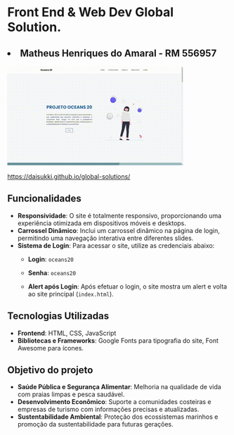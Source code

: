 ﻿# Front End & Web Dev Global Solution. 
## **<li>Matheus Henriques do Amaral - RM 556957</li>**


 <img src="/assets/img/video.gif">

 https://daisukki.github.io/global-solutions/

## Funcionalidades

- **Responsividade**: O site é totalmente responsivo, proporcionando uma experiência otimizada em dispositivos móveis e desktops.
- **Carrossel Dinâmico**: Inclui um carrossel dinâmico na página de login, permitindo uma navegação interativa entre diferentes slides.
- **Sistema de Login**: Para acessar o site, utilize as credenciais abaixo:
  - **Login**: `oceans20`
  - **Senha**: `oceans20`
    
  - **Alert após Login**: Após efetuar o login, o site mostra um alert e volta ao site principal (`index.html`).

## Tecnologias Utilizadas

- **Frontend**: HTML, CSS, JavaScript
- **Bibliotecas e Frameworks**: Google Fonts para tipografia do site, Font Awesome para ícones.

## Objetivo do projeto

- **Saúde Pública e Segurança Alimentar**: Melhoria na qualidade de vida com praias limpas e pesca saudável.
- **Desenvolvimento Econômico**: Suporte a comunidades costeiras e empresas de turismo com informações precisas e atualizadas.
- **Sustentabilidade Ambiental**: Proteção dos ecossistemas marinhos e promoção da sustentabilidade para futuras gerações.


